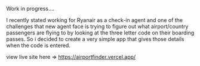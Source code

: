 Work in progress....

I recently stated working for Ryanair as a check-in agent and one of the challenges that new agent face is trying to figure out what airport/country passengers are flying to by looking at the three letter code on their boarding passes. So i decided to create a very simple app that gives those details when the code is entered. 

view live site here => https://airportfinder.vercel.app/
